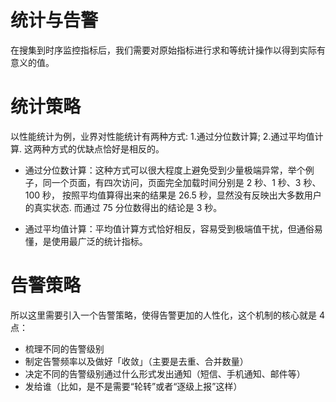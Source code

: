 # 统计与告警

在搜集到时序监控指标后，我们需要对原始指标进行求和等统计操作以得到实际有意义的值。

# 统计策略

以性能统计为例，业界对性能统计有两种方式: 1.通过分位数计算; 2.通过平均值计算. 这两种方式的优缺点恰好是相反的。

- 通过分位数计算：这种方式可以很大程度上避免受到少量极端异常，举个例子，同一个页面，有四次访问，页面完全加载时间分别是 2 秒、1 秒、3 秒、100 秒， 按照平均值算得出来的结果是 26.5 秒，显然没有反映出大多数用户的真实状态. 而通过 75 分位数得出的结论是 3 秒。

- 通过平均值计算：平均值计算方式恰好相反，容易受到极端值干扰，但通俗易懂，是使用最广泛的统计指标。

# 告警策略

所以这里需要引入一个告警策略，使得告警更加的人性化，这个机制的核心就是 4 点：

- 梳理不同的告警级别
- 制定告警频率以及做好「收敛」（主要是去重、合并数量）
- 决定不同的告警级别通过什么形式发出通知（短信、手机通知、邮件等）
- 发给谁（比如，是不是需要“轮转”或者“逐级上报”这样）
